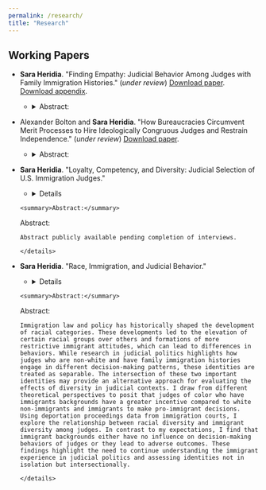 ```yaml
---
permalink: /research/
title: "Research"
---
```


## Working Papers
-   **Sara Heridia**. "Finding Empathy: Judicial Behavior Among Judges with Family Immigration Histories." (_under review_) [Download paper](https://www.dropbox.com/scl/fi/r0spvoklhi34j6k647tru/D1_JMP-August2025.pdf?rlkey=826aw0i1vgoovwjbkaec6pbbl&st=1i19qidk&dl=0). [Download appendix](https://www.dropbox.com/scl/fi/gv6tj045d9sgj9hhdtl1r/D1_appendix-August-2025.pdf?rlkey=r5pd7d72s82w8pksu4nvb6olz&st=kwknmuqm&dl=0).
    -   <details>

        <summary>Abstract:</summary>

        In immigration courts, judges make critical decisions on the fates of immigrants to remain in the U.S. Scholars know little about the behaviors of political actors with immigrant identities. While judicial research suggests that judges with these backgrounds will make decisions favorable to immigrants, I argue that the lack of independence in these courts undermines these claims. I collect an original dataset on judge backgrounds and analyze two consequential immigration decisions: the granting of continuances and relief decisions from deportation. I find that with discretion judges with immigrant backgrounds will be more likely to grant continuances. In contrast to previous findings in judicial politics, without discretion the connection between their identity and outcomes becomes insignificant. I provide a novel focus on how immigrant identities can affect judicial behavior and a novel institutional explanation for the relationship between judge identities and law.

        </details>

-   Alexander Bolton and **Sara Heridia**. "How Bureaucracies Circumvent Merit Processes to Hire Ideologically Congruous Judges and Restrain Independence." (_under review_) [Download paper](https://www.dropbox.com/scl/fi/jo31vdec5lhcn3ljoh1an/BoltonHeridia-August2025.pdf?rlkey=jptat9xpko242157hzyt4qka2&st=o52kmjc4&dl=0).
    -   <details>

        <summary>Abstract:</summary>

        We examine whether political factors play a role in the hiring of administrative law judges (ALJs). While agencies can select ALJs who undergo a merit-based competitive hiring process, most hire judges from the Social Security Administration (SSA). Selecting from  this group of individuals may allow agencies to bypass nonpolitical selection processes and ideologically screen ALJ candidates. To assess this possibility, we create a new dataset combining ALJ disposition data and federal personnel records and compare the behavior of judges who have transferred agencies and those who have not.  We find recipient agencies are more likely to hire judges with less generous disposition records, particularly during Republican administrations. This suggests, at the margins, agencies hire judges who conform to their policy objectives. These findings highlight how agencies strategically hire to advance their policy preferences and illuminate concerns about the independence of judges in bureaucratic contexts. 

        </details>

-   **Sara Heridia**. "Loyalty, Competency, and Diversity: Judicial Selection of U.S. Immigration Judges."
      -   <details>

        <summary>Abstract:</summary>
    <summary>Abstract:</summary>

        Abstract publicly available pending completion of interviews. 

        </details>

-   **Sara Heridia**. "Race, Immigration, and Judicial Behavior."
      -   <details>

        <summary>Abstract:</summary>
    <summary>Abstract:</summary>

        Immigration law and policy has historically shaped the development of racial categories. These developments led to the elevation of certain racial groups over others and formations of more restrictive immigrant attitudes, which can lead to differences in behaviors. While research in judicial politics highlights how judges who are non-white and have family immigration histories engage in different decision-making patterns, these identities are treated as separable. The intersection of these two important identities may provide an alternative approach for evaluating the effects of diversity in judicial contexts. I draw from different theoretical perspectives to posit that judges of color who have immigrants backgrounds have a greater incentive compared to white non-immigrants and immigrants to make pro-immigrant decisions. Using deportation proceedings data from immigration courts, I explore the relationship between racial diversity and immigrant diversity among judges. In contrast to my expectations, I find that immigrant backgrounds either have no influence on decision-making behaviors of judges or they lead to adverse outcomes. These findings highlight the need to continue understanding the immigrant experience in judicial politics and assessing identities not in isolation but intersectionally.

        </details>
